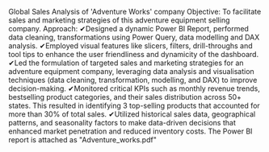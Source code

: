 Global Sales Analysis of 'Adventure Works' company
Objective:
To facilitate sales and marketing strategies of this adventure equipment selling company.
Approach:
✔Designed a dynamic Power BI Report, performed data cleaning, transformations using Power Query, 
     data modelling and DAX analysis. 
 ✔Employed visual features like slicers, filters, drill-throughs and tool tips to enhance the user 
      friendliness and dynamicity of the dashboard.
✔Led the formulation of targeted sales and marketing strategies for an adventure equipment 
     company, leveraging data analysis and visualisation techniques (data cleaning, transformation, 
     modelling, and DAX) to improve decision-making. 
✔Monitored critical KPIs such as monthly revenue trends, bestselling product categories, and their 
     sales distribution across 50+ states. This resulted in identifying 3 top-selling products that accounted 
     for more than 30% of total sales.
✔Utilized historical sales data, geographical patterns, and seasonality factors to make data-driven 
     decisions that enhanced market penetration and reduced inventory costs.
The Power BI report is attached as "Adventure_works.pdf"
